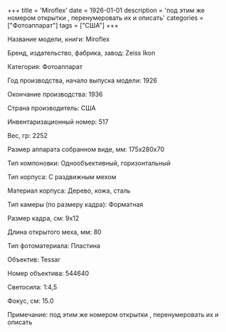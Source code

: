 +++
title = 'Miroflex'
date = 1926-01-01
description = 'под этим же номером открытки , перенумеровать их и описать'
categories = ["Фотоаппарат"]
tags = ["США"]
+++

Название модели, книги: Miroflex

Бренд, издательство, фабрика, завод: Zeiss Ikon

Категория: Фотоаппарат

Год производства, начало выпуска модели: 1926

Окончание производства: 1936

Страна производитель: США

Инвентаризационный номер: 517

Вес, гр: 2252

Размер аппарата  собранном виде, мм: 175х280х70

Тип компоновки: Однообъективный, горизонтальный

Тип корпуса: С раздвижным мехом

Материал корпуса: Дерево, кожа, сталь

Тип камеры (по размеру кадра): Форматная

Размер кадра, см: 9х12

Длина открытого меха, мм: 80

Тип фотоматериала: Пластина

Объектив: Tessar

Номер объектива: 544640

Светосила: 1:4,5

Фокус, см: 15.0

Примечание: под этим же номером открытки , перенумеровать их и описать

